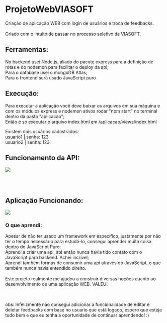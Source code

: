 # ProjetoWebVIASOFT

Criação de aplicação WEB com login de usuários e troca de feedbacks.<br>
<br>
Criado com o intuito de passar no processo seletivo da VIASOFT.<br>

## Ferramentas:
No backend usei Node.js, aliado do pacote express para a definição de rotas e do nodemon para facilitar o deploy da api;<br>
Para o database usei o mongoDB Atlas;<br>
Para o frontend será usado JavaScript puro<br>

## Execução:
Para executar a aplicação você deve baixar os arquivos em sua máquina e com os módulos express e nodemon ativos rodar "npm start" no terminal dentro da pasta "aplicacao";<br>
Então é só executar o arquivo index.html em /aplicacao/views/index.html <br>

Existem dois usuários cadastrados: <br>
usuario1 | senha: 123 <br>
usuario2 | senha: 123 <br>


## Funcionamento da API:

<img src="./aplicacao/src/assets/toReadMe/API.gif">

<br><br>

## Aplicação Funcionando:

<img src="./aplicacao/src/assets/toReadMe/demonstracaoAplicacao.gif">

### O que aprendi:

Apesar de não ter usado um framework em específico, justamente por não ter o tempo necessário para estudá-lo, consegui aprender muita coisa dentro do JavaScript Puro: <br>
Aprendi a criar uma api, até então nunca havia tido contato com o JavaScript para backend. Achei incrível;<br>
Aprendi também formas de consumir uma api através do JavaScript, o que também nunca havia entendido direito.
<br><br>
Este projeto realmente me ajudou a construir diversas noções quanto ao desenvolvimento de uma aplicação WEB. VALEU!

<br><br>
obs: Infelizmente não consegui adicionar a funcionalidade de editar e deletar feedbacks com base no usuario que está logado, espero que esteja tudo bem e que eu tenha a oportunidade de continuar aprendendo! :)

